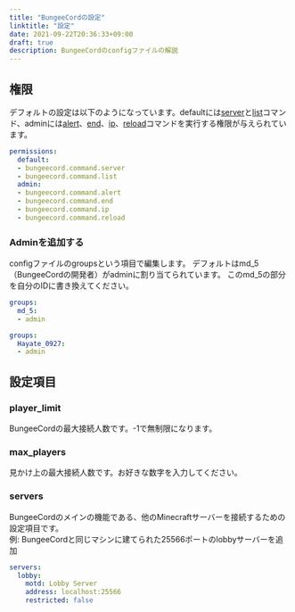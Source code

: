 ```yaml
---
title: "BungeeCordの設定"
linktitle: "設定"
date: 2021-09-22T20:36:33+09:00
draft: true
description: BungeeCordのconfigファイルの解説
---
```


## 権限
デフォルトの設定は以下のようになっています。defaultには[server](https://docs.hyte.jp/docs/bungeecord/command/#server)と[list](https://docs.hyte.jp/docs/bungeecord/command/#list)コマンド、adminには[alert](https://docs.hyte.jp/docs/bungeecord/command/#alert)、[end](https://docs.hyte.jp/docs/bungeecord/command/#end)、[ip](https://docs.hyte.jp/docs/bungeecord/command/#ip)、[reload](https://docs.hyte.jp/docs/bungeecord/command/#reload)コマンドを実行する権限が与えられています。
```yml
permissions:
  default:
  - bungeecord.command.server
  - bungeecord.command.list
  admin:
  - bungeecord.command.alert
  - bungeecord.command.end
  - bungeecord.command.ip
  - bungeecord.command.reload
```
### Adminを追加する
configファイルのgroupsという項目で編集します。
デフォルトはmd_5（BungeeCordの開発者）がadminに割り当てられています。
このmd_5の部分を自分のIDに書き換えてください。
```yml
groups:
  md_5:
  - admin
```
```yml
groups:
  Hayate_0927:
  - admin
```

## 設定項目
### player_limit
BungeeCordの最大接続人数です。-1で無制限になります。
### max_players
見かけ上の最大接続人数です。お好きな数字を入力してください。
### servers
BungeeCordのメインの機能である、他のMinecraftサーバーを接続するための設定項目です。  
例: BungeeCordと同じマシンに建てられた25566ポートのlobbyサーバーを追加
```yml
servers:
  lobby:
    motd: Lobby Server
	address: localhost:25566
	restricted: false
```